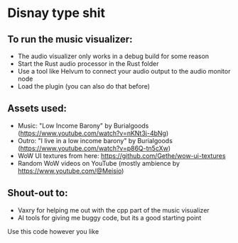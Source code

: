 # Disnay type shit


## To run the music visualizer:
- The audio visualizer only works in a debug build for some reason
- Start the Rust audio processor in the Rust folder
- Use a tool like Helvum to connect your audio output to the audio monitor node
- Load the plugin (you can also do that before) 

## Assets used:
- Music: "Low Income Barony" by Burialgoods (https://www.youtube.com/watch?v=nKNt3j-4bNg)
- Outro: "I live in a low income barony" by Burialgoods (https://www.youtube.com/watch?v=p86Q-tn5cXw)
- WoW UI textures from here: https://github.com/Gethe/wow-ui-textures
- Random WoW videos on YouTube (mostly ambience by https://www.youtube.com/@Meisio)

## Shout-out to:
- Vaxry for helping me out with the cpp part of the music visualizer
- AI tools for giving me buggy code, but its a good starting point

Use this code however you like
